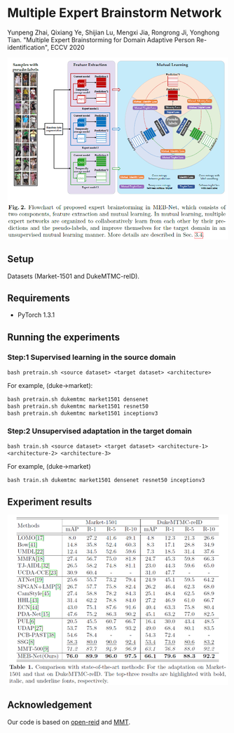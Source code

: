 # Multiple Expert Brainstorm Network

Yunpeng Zhai, Qixiang Ye, Shijian Lu, Mengxi Jia, Rongrong Ji, Yonghong Tian. "Multiple Expert Brainstorming for Domain Adaptive Person Re-identification", ECCV 2020

<!-- ![avatar](figs/fig1.png) -->

![avatar](figs/fig2.png)

<!-- ![avatar](figs/fig3.png) -->



<!-- ![avatar](figs/tab2.png) -->

## Setup

Datasets (Market-1501 and DukeMTMC-reID).

## Requirements

- PyTorch 1.3.1

## Running the experiments

### Step:1 Supervised learning in the source domain

```
bash pretrain.sh <source dataset> <target dataset> <architecture>
```
For example, (duke->market):
```
bash pretrain.sh dukemtmc market1501 densenet
bash pretrain.sh dukemtmc market1501 resnet50
bash pretrain.sh dukemtmc market1501 inceptionv3
```

### Step:2 Unsupervised adaptation in the target domain

```
bash train.sh <source dataset> <target dataset> <architecture-1> <architecture-2> <architecture-3>
```
For example, (duke->market)
```
bash train.sh dukemtmc market1501 densenet resnet50 inceptionv3
```
## Experiment results

![avatar](figs/tab1.png)

<!-- | Src -> Tgt Dataset     | mAP | Rank-1 | Rank-5 | Rank-10 | 
| :-------------------:  | :-------: | :-------------: |  :--------------:| :-------------: |
| DukeMTMC -> Market1501 | 76.0    | 89.9              | 96.0              | 97.5            | 
| Market1501 -> DukeMTMC | 66.1    | 79.6              | 88.3              | 92.2            |  -->

## Acknowledgement

Our code is based on [open-reid](https://github.com/Cysu/open-reid) and [MMT](https://github.com/yxgeee/MMT).
